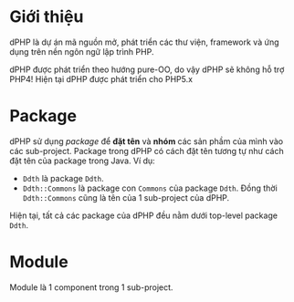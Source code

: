 # Giới thiệu #
dPHP là dự án mã nguồn mở, phát triển các thư viện, framework và ứng dụng trên nền ngôn ngữ lập trình PHP.

dPHP được phát triển theo hướng pure-OO, do vậy dPHP sẽ không hỗ trợ PHP4! Hiện tại dPHP được phát triển cho PHP5.x

# Package #
dPHP sử dụng _package_ để **đặt tên** và **nhóm** các sản phầm của mình vào các sub-project. Package trong dPHP có cách đặt tên tương tự như cách đặt tên của package trong Java.
Ví dụ:
  * `Ddth` là package `Ddth`.
  * `Ddth::Commons` là package con `Commons` của package `Ddth`. Đồng thời `Ddth::Commons` cũng là tên của 1 sub-project của dPHP.

Hiện tại, tất cả các package của dPHP đều nằm dưới top-level package `Ddth`.

# Module #
Module là 1 component trong 1 sub-project.
